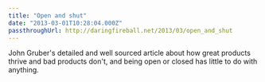 ```yaml
---
title: "Open and shut"
date: "2013-03-01T10:28:04.000Z"
passthroughUrl: http://daringfireball.net/2013/03/open_and_shut
---
```


John Gruber's detailed and well sourced article about how great products thrive and bad products don't, and being open or closed has little to do with anything.